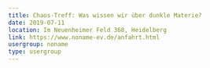 ```yaml
---
title: Chaos-Treff: Was wissen wir über dunkle Materie?
date: 2019-07-11
location: Im Neuenheimer Feld 368, Heidelberg
link: https://www.noname-ev.de/anfahrt.html
usergroup: noname
type: usergroup
---
```

